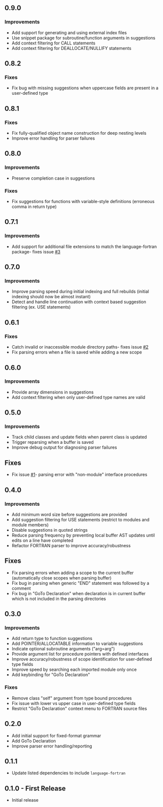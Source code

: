 ## 0.9.0

### Improvements
* Add support for generating and using external index files
* Use snippet package for subroutine/function arguments in suggestions
* Add context filtering for CALL statements
* Add context filtering for DEALLOCATE/NULLIFY statements

## 0.8.2

### Fixes
* Fix bug with missing suggestions when uppercase fields are present in a user-defined type

## 0.8.1

### Fixes
* Fix fully-qualified object name construction for deep nesting levels
* Improve error handling for parser failures

## 0.8.0

### Improvements
* Preserve completion case in suggestions

### Fixes
* Fix suggestions for functions with variable-style definitions (erroneous comma in return type)

## 0.7.1

### Improvements
* Add support for additional file extensions to match the language-fortran package- fixes issue [#3](https://github.com/hansec/autocomplete-fortran/issues/3)

## 0.7.0

### Improvements
* Improve parsing speed during initial indexing and full rebuilds (initial indexing should now be almost instant)
* Detect and handle line continuation with context based suggestion filtering (ex. USE statements)

## 0.6.1

### Fixes
* Catch invalid or inaccessible module directory paths- fixes issue [#2](https://github.com/hansec/autocomplete-fortran/issues/2)
* Fix parsing errors when a file is saved while adding a new scope

## 0.6.0

### Improvements
* Provide array dimensions in suggestions
* Add context filtering when only user-defined type names are valid

## 0.5.0

### Improvements
* Track child classes and update fields when parent class is updated
* Trigger reparsing when a buffer is saved
* Improve debug output for diagnosing parser failures

## Fixes
* Fix issue [#1](https://github.com/hansec/autocomplete-fortran/issues/1)- parsing error with "non-module" interface procedures

## 0.4.0

### Improvements
* Add minimum word size before suggestions are provided
* Add suggestion filtering for USE statements (restrict to modules and module members)
* Disable suggestions in quoted strings
* Reduce parsing frequency by preventing local buffer AST updates until edits on a line have completed
* Refactor FORTRAN parser to improve accuracy/robustness

## Fixes
* Fix parsing errors when adding a scope to the current buffer (automatically close scopes when parsing buffer)
* Fix bug in parsing when generic "END" statement was followed by a comment
* Fix bug in "GoTo Declaration" when declaration is in current buffer which is not included in the parsing directories

## 0.3.0

### Improvements
* Add return type to function suggestions
* Add POINTER/ALLOCATABLE information to variable suggestions
* Indicate optional subroutine arguments ("arg=arg")
* Provide argument list for procedure pointers with defined interfaces
* Improve accuracy/robustness of scope identification for user-defined type fields
* Improve speed by searching each imported module only once
* Add keybinding for "GoTo Declaration"

### Fixes
* Remove class "self" argument from type bound procedures
* Fix issue with lower vs upper case in user-defined type fields
* Restrict "GoTo Declaration" context menu to FORTRAN source files

## 0.2.0
* Add initial support for fixed-format grammar
* Add GoTo Declaration
* Improve parser error handling/reporting

## 0.1.1
* Update listed dependencies to include `language-fortran`

## 0.1.0 - First Release
* Initial release
